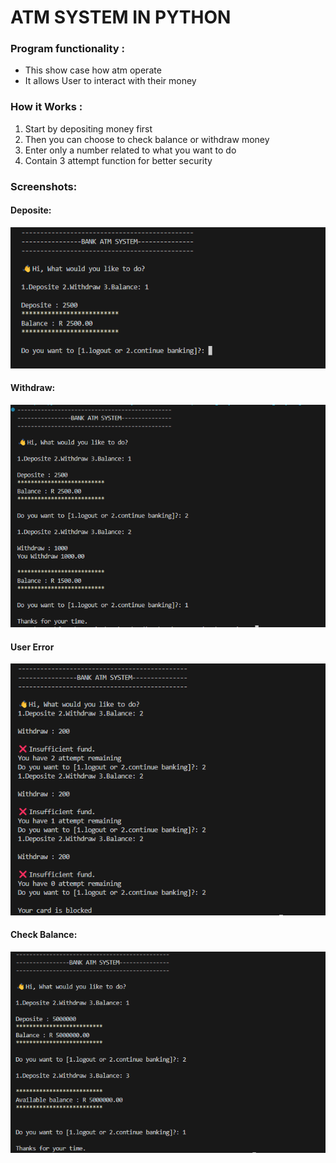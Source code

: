 # ATM SYSTEM IN PYTHON

### Program functionality :
- This show case how atm operate
- It allows User to interact with their money
  
### How it Works :
1. Start by depositing money first
2. Then you can choose to check balance or withdraw money
3. Enter only a  number related to what you want to do
4. Contain 3 attempt function for better security

### Screenshots:

#### Deposite:
<img src="SCREENSHOTS/DEPOSITE.png" >

#### Withdraw:
<img src="SCREENSHOTS/WITHDRAW.png">

#### User Error
<img src="SCREENSHOTS/INSUFFICIENT.png">

#### Check Balance:
<img src="SCREENSHOTS/BALANCE CHECK.png">
